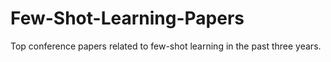 # Few-Shot-Learning-Papers
Top conference papers related to few-shot learning in the past three years.
